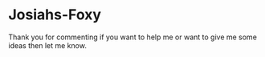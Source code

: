 # Josiahs-Foxy
Thank you for commenting if you want to help me or want to give me some ideas then let me know.
